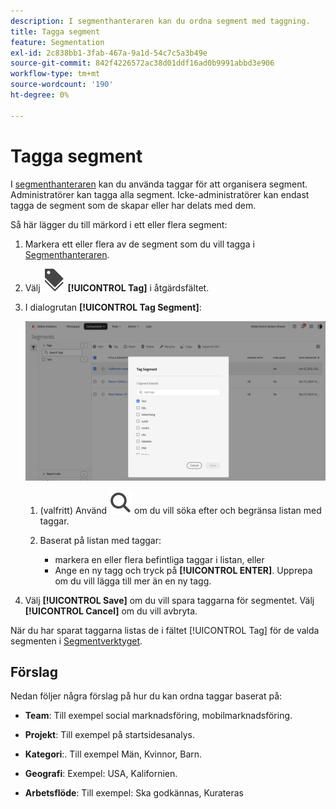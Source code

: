 ```yaml
---
description: I segmenthanteraren kan du ordna segment med taggning.
title: Tagga segment
feature: Segmentation
exl-id: 2c838bb1-3fab-467a-9a1d-54c7c5a3b49e
source-git-commit: 842f4226572ac38d01ddf16ad0b9991abbd3e906
workflow-type: tm+mt
source-wordcount: '190'
ht-degree: 0%

---
```


# Tagga segment

I [segmenthanteraren](seg-manage.md) kan du använda taggar för att organisera segment. Administratörer kan tagga alla segment. Icke-administratörer kan endast tagga de segment som de skapar eller har delats med dem.

Så här lägger du till märkord i ett eller flera segment:

1. Markera ett eller flera av de segment som du vill tagga i [Segmenthanteraren](seg-manage.md).
1. Välj ![Etiketter](/help/assets/icons/Labels.svg) **[!UICONTROL Tag]** i åtgärdsfältet.
1. I dialogrutan **[!UICONTROL Tag Segment]**:

   ![Dialogrutan Taggsegment](assets/segments-tag.png)

   1. (valfritt) Använd ![Sök](/help/assets/icons/Search.svg) om du vill söka efter och begränsa listan med taggar.

   2. Baserat på listan med taggar:

      * markera en eller flera befintliga taggar i listan, eller
      * Ange en ny tagg och tryck på **[!UICONTROL ENTER]**. Upprepa om du vill lägga till mer än en ny tagg.

1. Välj **[!UICONTROL Save]** om du vill spara taggarna för segmentet. Välj **[!UICONTROL Cancel]** om du vill avbryta.

När du har sparat taggarna listas de i fältet [!UICONTROL Tag] för de valda segmenten i [Segmentverktyget](seg-build.md).


## Förslag

Nedan följer några förslag på hur du kan ordna taggar baserat på:

* **Team**: Till exempel social marknadsföring, mobilmarknadsföring.

* **Projekt**: Till exempel på startsidesanalys.

* **Kategori**:. Till exempel Män, Kvinnor, Barn.

* **Geografi**: Exempel: USA, Kalifornien.

* **Arbetsflöde**: Till exempel: Ska godkännas, Kurateras


<!--
In the [Segment manager](seg-manage.md), you can use tags to organize segments. Administrators can tag all segments. Non administroators can tags only the segments they create or have been shared with them.

To tag one or more segments:

1. In the [Segment manager](seg-manage.md), select one or more of the segments you want to tag.
1. From the action bar, select ![Labels](/help/assets/icons/Labels.svg) **[!UICONTROL Tag]**.
1. In the **[!UICONTROL Tag Segments]** dialog:
   
   ![Tag Segments dialog](assets/tag-filter-dialog.png)

   1. (optionally) use ![Search](/help/assets/icons/Search.svg) to search for and limit the list of tags.

   2. Based on the list of tags:
   
      * select one or more existing tags from the list, or
      * enter a new tag and press **[!UICONTROL ENTER]**. Repeat to add more than one new tag.

1. Select **[!UICONTROL Save]** to save the tags for the segment. Select **[!UICONTROL Cancel]** to cancel.

Once saved, the tags are listed in the [!UICONTROL Tag] field for the selected segments in the [Segment builder](seg-builder.md). 


## Suggestions

Below are some suggestions to organize tags based on:

* **Team**: For example, Social Marketing, Mobile Marketing.
    
* **Project**: For example, Entry-page analysis.
    
* **Category**:. For example, Men, Women, Kids.

* **Geography**: For example: United States, California.
    
* **Workflow**: For example: To be approved,  Curated

-->